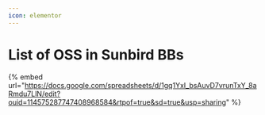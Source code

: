 ```yaml
---
icon: elementor
---
```


# List of OSS in Sunbird BBs



{% embed url="https://docs.google.com/spreadsheets/d/1gq1YxI_bsAuvD7vrunTxY_8aRmdu7LlN/edit?ouid=114575287747408968584&rtpof=true&sd=true&usp=sharing" %}
